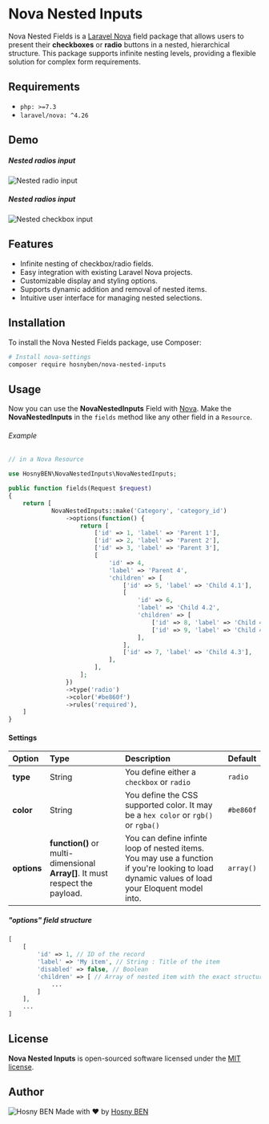 # Nova Nested Inputs

Nova Nested Fields is a [Laravel Nova](https://nova.laravel.com "Laravel Nova") field package that allows users to present their **checkboxes** or **radio** buttons in a nested, hierarchical structure. This package supports infinite nesting levels, providing a flexible solution for complex form requirements.

## Requirements

- `php: >=7.3`
- `laravel/nova: ^4.26`

## Demo

##### Nested radios input
![Nested radio input](https://hosnyben.me/images/ezgif-4-585ec047bc.gif "Nested radio buttons")


##### Nested radios input
![Nested checkbox input](https://hosnyben.me/images/ezgif-4-0e1df527fe.gif "Nested radio buttons")

## Features
- Infinite nesting of checkbox/radio fields.
- Easy integration with existing Laravel Nova projects.
- Customizable display and styling options.
- Supports dynamic addition and removal of nested items.
- Intuitive user interface for managing nested selections.

## Installation 
To install the Nova Nested Fields package, use Composer:
```bash
# Install nova-settings
composer require hosnyben/nova-nested-inputs
```

## Usage

Now you can use the **NovaNestedInputs** Field with [Nova](https://nova.laravel.com "Nova"). Make the **NovaNestedInputs** in the `fields` method like any other field in a `Resource`.

###### Example

```php
// in a Nova Resource

use HosnyBEN\NovaNestedInputs\NovaNestedInputs;

public function fields(Request $request)
{
    return [
            NovaNestedInputs::make('Category', 'category_id')
                ->options(function() {
                    return [
                        ['id' => 1, 'label' => 'Parent 1'],
                        ['id' => 2, 'label' => 'Parent 2'],
                        ['id' => 3, 'label' => 'Parent 3'],
                        [
                            'id' => 4,
                            'label' => 'Parent 4',
                            'children' => [
                                ['id' => 5, 'label' => 'Child 4.1'],
                                [
                                    'id' => 6, 
                                    'label' => 'Child 4.2',
                                    'children' => [
                                        ['id' => 8, 'label' => 'Child 4.2.1'],
                                        ['id' => 9, 'label' => 'Child 4.2.2'],
                                    ],
                                ],
                                ['id' => 7, 'label' => 'Child 4.3'],
                            ],
                        ],
                    ];
                })
                ->type('radio')
                ->color('#be860f')
                ->rules('required'),
    ]
}
```

#### Settings
| Option  | Type  | Description  | Default  |
| :------------ | :------------ | :------------ | :------------ |
| **type**  | String  | You define either a `checkbox` or `radio`  | `radio` |
| **color**  | String  | You define the CSS supported color. It may be a `hex color` or `rgb()` or `rgba()`  | `#be860f`  |
| **options**  | **function()** or multi-dimensional **Array[]**. It must respect the payload.   | You can define infinte loop of nested items. You may use a function if you're looking to load dynamic values of load your Eloquent model into.  | `array()` |

##### "options" field structure
```php
[
	[
		'id' => 1, // ID of the record
		'label' => 'My item', // String : Title of the item
		'disabled' => false, // Boolean
		'children' => [ // Array of nested item with the exact structure
			...
		]
    ],
    ...
]
```

## License

**Nova Nested Inputs** is open-sourced software licensed under the [MIT license](LICENSE.md).

## Author
![Hosny BEN](https://hosnyben.me/images/hb-white-outline-web.png "Hosny BEN")
Made with ❤️ by [Hosny BEN](https://hosnyben.me "Hosny BEN")